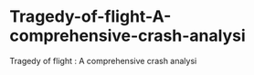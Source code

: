# Tragedy-of-flight-A-comprehensive-crash-analysi
Tragedy of flight : A comprehensive crash analysi
